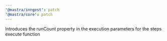 ```yaml
---
'@mastra/inngest': patch
'@mastra/core': patch
---
```


Introduces the runCount property in the execution parameters for the steps execute function
